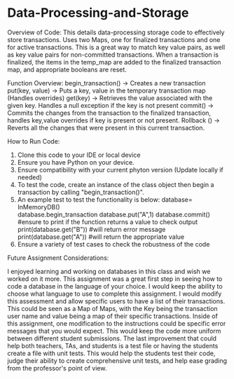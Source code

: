 # Data-Processing-and-Storage

Overview of Code:
This details data-processing storage code to effectively store transactions. Uses two Maps, one for finalized transactions and one for active transactions. This is a great way to match key value pairs, as well as key value pairs for non-committed transactions. When a transaction is finalized, the items in the temp_map are added to the finalized transaction map, and appropriate booleans are reset.

Function Overview:
  begin_transaction() -> Creates a new transaction
  put(key, value) -> Puts a key, value in the temporary transaction map (Handles overrides)
  get(key) -> Retrieves the value associated with the given key. Handles a null exception if the key is not present
  commit() -> Commits the changes from the transaction to the finalized transaction, handles key,value overrides if key is present or not present.
  Rollback () -> Reverts all the changes that were present in this current transaction.

  How to Run Code:

  1. Clone this code to your IDE or local device
  2. Ensure you have Python on your device.
  3. Ensure compatibility with your current phyton version (Update locally if needed)
  4. To test the code, create an instance of the class object then begin a transaction by calling "begin_transaction()".
  5. An example test to test the functionality is below:
     database= InMemoryDB()  
     database.begin_transaction
     database.put("A",1)
     database.commit()
     #ensure to print if the function returns a value to check output
     print(database.get("B"))  #will return error message
     print(database.get("A"))  #will return the appropriate value
6. Ensure a variety of test cases to check the robustness of the code

Future Assignment Considerations:

  I enjoyed learning and working on databases in this class and wish we worked on it more. This assignment was a great first step in seeing how to code a database in the language of your choice. I would keep the ability to choose what language to use to complete this assignment. I would modify this assessment and allow specific users to have a list of their transactions. This could be seen as a Map of Maps, with the Key being the transaction user name and value being a map of their specific transactions. Inside of this assignment, one modification to the instructions could be specific error messages that you would expect. This would keep the code more uniform between different student submissions.
  The last improvement that could help both teachers, TAs, and students is a test file or having the students create a file with unit tests. This would help the students test their code, judge their ability to create comprehensive unit tests, and help ease grading from the professor's point of view.

